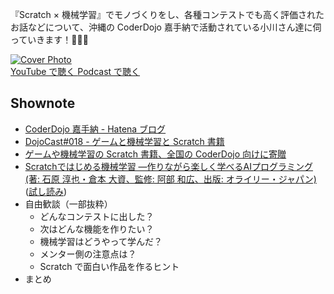 『Scratch × 機械学習』でモノづくりをし、各種コンテストでも高く評価されたお話などについて、沖縄の CoderDojo 嘉手納で活動されている小川さん達に伺っていきます！🎤👥✨

<div class='episode-cover'>
  <a href='https://www.youtube.com/watch?v=B6BZOhsu058&list=PL94GDfaSQTmJxxnapafkApHYgQUJ6ABUU&index=20'
     target='_blank' rel='noopenner'>
    <img src='/podcasts/20.png' alt='Cover Photo'>
  </a>
  <div class='btn-cover'>
    <a class='btn-blue' href='https://www.youtube.com/watch?v=B6BZOhsu058&list=PL94GDfaSQTmJxxnapafkApHYgQUJ6ABUU&index=20' target='_blank' rel='noopenner'><i class='fa fa-youtube'></i> YouTube で聴く </a>
    <a class='btn-blue' href='https://podcasters.spotify.com/pod/show/coderdojo-japan/episodes/020---Scratch-euhitv' target='_blank' rel='noopenner'><i class='fas fa-podcast'></i> Podcast で聴く </a>
  </div>
</div>


## Shownote

- [CoderDojo 嘉手納 - Hatena ブログ](http://coderdojokadena.hatenablog.jp/)
- [DojoCast#018 - ゲームと機械学習と Scratch 書籍](https://coderdojo.jp/podcasts/18)
- [ゲームや機械学習の Scratch 書籍、全国の CoderDojo 向けに寄贈](https://news.coderdojo.jp/2020/07/19/scratch-books-for-coderdojo/)
- [Scratchではじめる機械学習 ―作りながら楽しく学べるAIプログラミング (著: 石原 淳也・倉本 大資、監修: 阿部 和広、出版: オライリー・ジャパン)](https://www.amazon.co.jp/dp/4873119189/) ([試し読み](https://makezine.jp/blog/2020/06/ml2scratch.html))
- 自由歓談（一部抜粋）
  - どんなコンテストに出した？
  - 次はどんな機能を作りたい？
  - 機械学習はどうやって学んだ？
  - メンター側の注意点は？
  - Scratch で面白い作品を作るヒント
- まとめ

